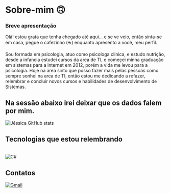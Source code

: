 # Sobre-mim 🙃
### Breve apresentação

Olá! estou grata que tenha chegado até aqui... e se vc veio, então sinta-se em casa, pegue o cafezinho (☕) enquanto apresento a você, meu perfil.
 
 Sou formada em psicologia, atuo como psicologa clinica, e estudo nutrição, desde a infancia estudei cursos da area de TI, e começei minha graduação em sistemas para a internet em 2012, porém a vida me levou para a psicologia. Hoje na area sinto que posso fazer mais pelas pessoas como sempre sonhei na area de TI, então estou me dedicando a refazer, relembrar e concluir novos cursos e habilidades de desenvolvimento de Sistemas. 

## Na sessão abaixo irei deixar que os dados falem por mim. 
 ![Jéssica GitHub stats](https://github-readme-stats.vercel.app/api?username=jessicaleticia&theme=rose&show_icons=true)

 ## Tecnologias que estou relembrando
 <div style="display:inline_block"><br/>
   <img align="center" alt="C#" src="https://img.shields.io/badge/C%23-239120?style=for-the-badge&logo=c-sharp&logoColor=white"/>

 ## Contatos
[![Gmail](https://img.shields.io/badge/Gmail-D14836?style=for-the-badge&logo=gmail&logoColor=white)](jessica.leticia15@gmail.com)
